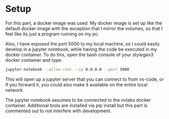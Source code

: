# Setup

For this part, a docker image was used.
My docker image is set up like the default docker image with the exception that I mirror the volumes, so that I feel like its just a program running on my pc.

Also, I have exposed the port 5000 to my local machine, so I could easily develop in a jupyter notebook, while having the code be executed in my docker container.
To do this, open the bash console of your stylegan3 docker container and type:

```bash
jupyter-notebook --allow-root --ip 0.0.0.0 --port 5000
```

This will open up a jupyter server that you can connect to from vs-code, or if you forward it, you could also make it available on the entire local network.

The jupyter notebook assumes to be connected to the nvlabs docker container.
Additional tools are installed via pip install but this part is commented out to not interfere with development.